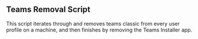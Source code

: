 Teams Removal Script
--------------------
This script iterates through and removes teams classic from every user profile on a machine, and then finishes by removing the Teams Installer app.

